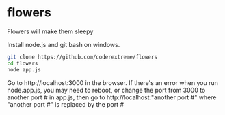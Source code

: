 # flowers
Flowers will make them sleepy

Install node.js and git bash on windows.

```bash
git clone https://github.com/coderextreme/flowers
cd flowers
node app.js
```
Go to http://localhost:3000 in the browser.  If there's an error when you run node.app.js, you may need to reboot, or change the port from 3000 to another port # in app.js, then go to http://localhost:"another port #" where "another port #" is replaced by the port #

